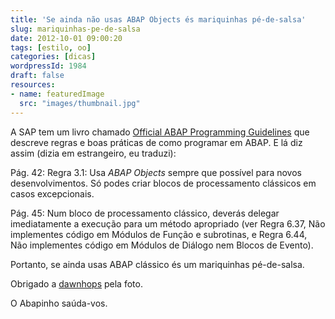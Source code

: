 ```yaml
---
title: 'Se ainda não usas ABAP Objects és mariquinhas pé-de-salsa'
slug: mariquinhas-pe-de-salsa
date: 2012-10-01 09:00:20
tags: [estilo, oo]
categories: [dicas]
wordpressId: 1984
draft: false
resources:
- name: featuredImage
  src: "images/thumbnail.jpg"
---
```

A SAP tem um livro chamado [Official ABAP Programming Guidelines][1] que descreve regras e boas práticas de como programar em ABAP. E lá diz assim (dizia em estrangeiro, eu traduzi):

Pág. 42: Regra 3.1: Usa _ABAP Objects_ sempre que possível para novos desenvolvimentos. Só podes criar blocos de processamento clássicos em casos excepcionais.

Pág. 45: Num bloco de processamento clássico, deverás delegar imediatamente a execução para um método apropriado (ver Regra 6.37, Não implementes código em Módulos de Função e subrotinas, e Regra 6.44, Não implementes código em Módulos de Diálogo nem Blocos de Evento).

Portanto, se ainda usas ABAP clássico és um mariquinhas pé-de-salsa.

Obrigado a [dawnhops][2] pela foto.

O Abapinho saúda-vos.

   [1]: http://www.sap-press.com/products/Official-ABAP-Programming-Guidelines.html
   [2]: http://www.flickr.com/photos/seenoevil/349331985/
